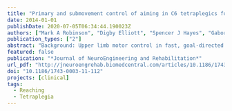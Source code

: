 ```yaml
---
title: "Primary and submovement control of aiming in C6 tetraplegics following posterior deltoid transfer"
date: 2014-01-01
publishDate: 2020-07-05T06:34:44.190023Z
authors: ["Mark A Robinson", "Digby Elliott", "Spencer J Hayes", "Gabor J Barton", "Simon J Bennett"]
publication_types: ["2"]
abstract: "Background: Upper limb motor control in fast, goal-directed aiming is altered in tetraplegics following posterior-deltoid musculotendinous transfer. Specifically, movements have similar end-point accuracy but longer duration and lower peak velocity than those of age-matched, neurotypical controls. Here, we examine in detail the interplay between primary movement and submovement phases in five C6 tetraplegic and five control participants. Methods: Aiming movements were performed in two directions (20 cm away or toward), with or without vision. Trials that contained a submovement phase (i.e., discontinuity in velocity, acceleration or jerk) were identified. Discrete kinematic variables were then extracted on the primary and submovements phases. Results: The presence of submovements did not differ between the tetraplegic (68%) and control (57%) groups, and almost all submovements resulted from acceleration and jerk discontinuities. Tetraplegics tended to make a smaller amplitude primary movement, which had lower peak velocity and greater spatial variability at peak velocity. This was followed by a larger amplitude and longer duration secondary submovement. Peak velocity of primary movement was not related to submovement incidence. Together, the primary and submovement phases of both groups were equally effective in reducing end-point error. Conclusions: C6 tetraplegic participants exhibit some subtle differences in measures of motor behaviour compared to control participants, but importantly feedforward and feedback processes work effectively in combination to achieve accurate goal-directed aiming."
featured: false
publication: "*Journal of NeuroEngineering and Rehabilitation*"
url_pdf: "http://jneuroengrehab.biomedcentral.com/articles/10.1186/1743-0003-11-112"
doi: "10.1186/1743-0003-11-112"
projects: [clinical]
tags:
  - Reaching
  - Tetraplegia
---
```

